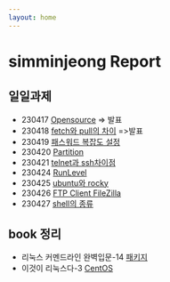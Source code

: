 ```yaml
---
layout: home
---
```


# simminjeong Report

## 일일과제
- 230417 [Opensource](./230417_opensource) => 발표
- 230418 [fetch와 pull의 차이](./230418_fetch_vs_pull) =>발표
- 230419 [패스워드 복잡도 설정](./230419_passwd_complexity)
- 230420 [Partition](./230420_partition)
- 230421 [telnet과 ssh차이점](./230421_telnet_ssh)
- 230424 [RunLevel](./230424_runlevel)
- 230425 [ubuntu와 rocky](./230425_ubuntu_rocky)
- 230426 [FTP Client FileZilla](./230426_ftp_client_filezilla)
- 230427 [shell의 종류](./230427_shell)


## book 정리
 - 리눅스 커멘드라인 완벽입문-14 [패키지](./package)
 - 이것이 리눅스다-3 [CentOS](./centos_install)
